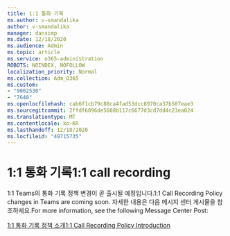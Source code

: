 ```yaml
---
title: 1:1 통화 기록
ms.author: v-smandalika
author: v-smandalika
manager: dansimp
ms.date: 12/18/2020
ms.audience: Admin
ms.topic: article
ms.service: o365-administration
ROBOTS: NOINDEX, NOFOLLOW
localization_priority: Normal
ms.collection: Adm_O365
ms.custom:
- "9002530"
- "7648"
ms.openlocfilehash: cab6f1cb79c88ca4fad53dcc8970ca37b507eae3
ms.sourcegitcommit: 2ffdf6096de5608b117c6677d3cd7dd4c23ea024
ms.translationtype: MT
ms.contentlocale: ko-KR
ms.lasthandoff: 12/18/2020
ms.locfileid: "49715735"
---
```

# <a name="11-call-recording"></a><span data-ttu-id="6de53-102">1:1 통화 기록</span><span class="sxs-lookup"><span data-stu-id="6de53-102">1:1 call recording</span></span>

<span data-ttu-id="6de53-103">1:1 Teams의 통화 기록 정책 변경이 곧 출시될 예정입니다.</span><span class="sxs-lookup"><span data-stu-id="6de53-103">1:1 Call Recording Policy changes in Teams are coming soon.</span></span> <span data-ttu-id="6de53-104">자세한 내용은 다음 메시지 센터 게시물을 참조하세요.</span><span class="sxs-lookup"><span data-stu-id="6de53-104">For more information, see the following Message Center Post:</span></span>

[<span data-ttu-id="6de53-105">1:1 통화 기록 정책 소개</span><span class="sxs-lookup"><span data-stu-id="6de53-105">1:1 Call Recording Policy Introduction</span></span>](https://admin.microsoft.com/AdminPortal/Home)

